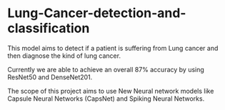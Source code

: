 # Lung-Cancer-detection-and-classification
This model aims to detect if a patient is suffering from Lung cancer and then diagnose the kind of lung cancer.

Currently we are able to achieve an overall 87% accuracy by using ResNet50 and DenseNet201.

The scope of this project aims to use New Neural network models like Capsule Neural Networks (CapsNet) and Spiking Neural Networks. 
